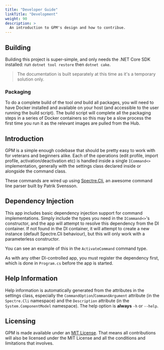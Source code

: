 ```yaml
---
title: "Developer Guide"
linkTitle: "Development"
weight: 90
description: >
  An introduction to GPM's design and how to contribue.
---
```


## Building

Building this project is super-simple, and only needs the .NET Core SDK installed: run `dotnet tool restore` then `dotnet cake`.

> The documentation is built separately at this time as it's a temporary solution only.

### Packaging

To do a complete build of the tool *and* build all packages, you will need to have Docker installed and available on your host (and accessible to the user running the build script). The build script will complete all the packaging steps in a series of Docker containers so this may be a slow process the first time you run it as the relevant images are pulled from the Hub.

## Introduction

GPM is a simple enough codebase that should be pretty easy to work with for veterans and beginners alike. Each of the operations (edit profile, import profile, activation/deactivation etc) is handled inside a single `ICommand<>` implementation, generally with the settings class declared inside or alongside the command class.

These commands are wired up using [Spectre.Cli](https://nuget.org/packages/Spectre.Cli), an awesome command line parser built by Patrik Svensson.

## Dependency Injection

This app includes basic dependency injection support for command implementations. Simply include the types you need in the `ICommand<>`'s constructor, and the app will attempt to resolve this dependency from the DI container. If not found in the DI container, it will attempt to create a new instance (default Spectre.Cli behaviour), but this will only work with a parameterless constructor.

You can see an example of this in the `ActivateCommand` command type.

As with any other DI-controlled app, you must register the dependency first, which is done in `Program.cs` before the app is started.

## Help Information

Help information is automatically generated from the attributes in the settings class, especially the `CommandOption`/`CommandArgument` attribute (in the `Spectre.Cli` namespace) and the `Description` attribute (in the `System.ComponentModel` namespace). The help option is **always** `-h` or `--help`.

## Licensing

GPM is made available under an [MIT License](https://opensource.org/licenses/MIT). That means all contributions will also be licensed under the MIT License and all the conditions and limitations that involves.
